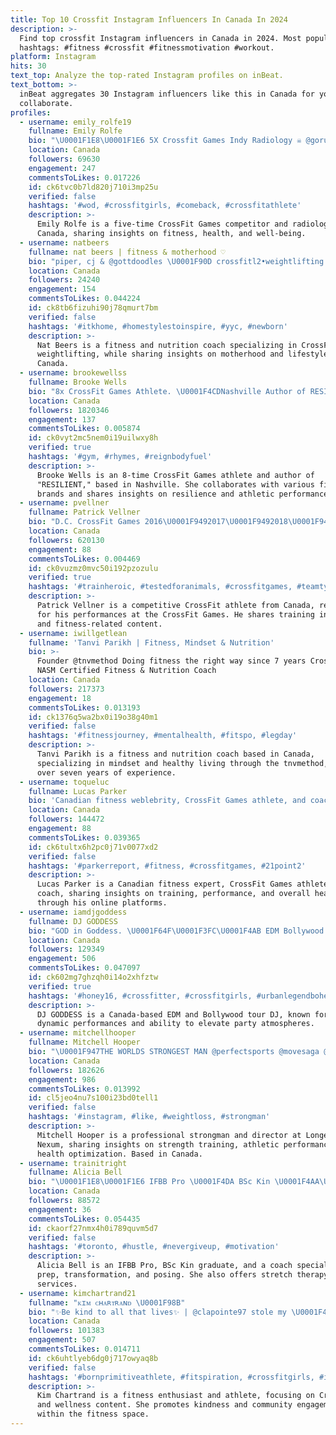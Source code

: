 ```yaml
---
title: Top 10 Crossfit Instagram Influencers In Canada In 2024
description: >-
  Find top crossfit Instagram influencers in Canada in 2024. Most popular
  hashtags: #fitness #crossfit #fitnessmotivation #workout.
platform: Instagram
hits: 30
text_top: Analyze the top-rated Instagram profiles on inBeat.
text_bottom: >-
  inBeat aggregates 30 Instagram influencers like this in Canada for you to
  collaborate.
profiles:
  - username: emily_rolfe19
    fullname: Emily Rolfe
    bio: "\U0001F1E8\U0001F1E6 5X Crossfit Games Indy Radiology ☠️ @goruck @thetoespacer @primal.mobility @esc_sounds @marriedtomymacros @kineon_labs"
    location: Canada
    followers: 69630
    engagement: 247
    commentsToLikes: 0.017226
    id: ck6tvc0b7ld820j710i3mp25u
    verified: false
    hashtags: '#wod, #crossfitgirls, #comeback, #crossfitathlete'
    description: >-
      Emily Rolfe is a five-time CrossFit Games competitor and radiologist from
      Canada, sharing insights on fitness, health, and well-being.
  - username: natbeers
    fullname: nat beers | fitness & motherhood ♡
    bio: "piper, cj & @gottdoodles \U0001F90D crossfitl2•weightlifting & nutrition coach \U0001F1E8\U0001F1E6\U0001F46E\U0001F3FC‍♂️\U0001F380 DM to collab ✨"
    location: Canada
    followers: 24240
    engagement: 154
    commentsToLikes: 0.044224
    id: ck8tb6fizuhi90j78qmurt7bm
    verified: false
    hashtags: '#itkhome, #homestylestoinspire, #yyc, #newborn'
    description: >-
      Nat Beers is a fitness and nutrition coach specializing in CrossFit and
      weightlifting, while sharing insights on motherhood and lifestyle from
      Canada.
  - username: brookewellss
    fullname: Brooke Wells
    bio: "8x CrossFit Games Athlete. \U0001F4CDNashville Author of RESILIENT, preorder now. @nobull @321podium @reignbodyfuel @beam @gowod_mobilityfirst @icebarrel @roka"
    location: Canada
    followers: 1820346
    engagement: 137
    commentsToLikes: 0.005874
    id: ck0vyt2mc5nem0i19uilwxy8h
    verified: true
    hashtags: '#gym, #rhymes, #reignbodyfuel'
    description: >-
      Brooke Wells is an 8-time CrossFit Games athlete and author of
      "RESILIENT," based in Nashville. She collaborates with various fitness
      brands and shares insights on resilience and athletic performance.
  - username: pvellner
    fullname: Patrick Vellner
    bio: "D.C. CrossFit Games 2016\U0001F9492017\U0001F9492018\U0001F9482021\U0001F948 @tyrsport @pliability_ @qalo @sbdapparel @gorilafitness @trainheroic @ngnutraofficial RD->MTL->TOR->NAN"
    location: Canada
    followers: 620130
    engagement: 88
    commentsToLikes: 0.004469
    id: ck0vuzmz0mvc50i192pzozulu
    verified: true
    hashtags: '#trainheroic, #testedforanimals, #crossfitgames, #teamtyr'
    description: >-
      Patrick Vellner is a competitive CrossFit athlete from Canada, recognized
      for his performances at the CrossFit Games. He shares training insights
      and fitness-related content.
  - username: iwillgetlean
    fullname: 'Tanvi Parikh | Fitness, Mindset & Nutrition'
    bio: >-
      Founder @tnvmethod Doing fitness the right way since 7 years Crossfit L1,
      NASM Certified Fitness & Nutrition Coach
    location: Canada
    followers: 217373
    engagement: 18
    commentsToLikes: 0.013193
    id: ck1376q5wa2bx0i19o38g40m1
    verified: false
    hashtags: '#fitnessjourney, #mentalhealth, #fitspo, #legday'
    description: >-
      Tanvi Parikh is a fitness and nutrition coach based in Canada,
      specializing in mindset and healthy living through the tnvmethod, with
      over seven years of experience.
  - username: toqueluc
    fullname: Lucas Parker
    bio: 'Canadian fitness weblebrity, CrossFit Games athlete, and coach'
    location: Canada
    followers: 144472
    engagement: 88
    commentsToLikes: 0.039365
    id: ck6tultx6h2pc0j71v0077xd2
    verified: false
    hashtags: '#parkerreport, #fitness, #crossfitgames, #21point2'
    description: >-
      Lucas Parker is a Canadian fitness expert, CrossFit Games athlete, and
      coach, sharing insights on training, performance, and overall health
      through his online platforms.
  - username: iamdjgoddess
    fullname: DJ GODDESS
    bio: "GOD in Goddess. \U0001F64F\U0001F3FC\U0001F4AB EDM Bollywood TOUR DJ. Turn The Party UPPPP 600K+Youtube SNAP: jessicadhillon Management@djgoddess.com Inquiries +1 (778) 997-7303"
    location: Canada
    followers: 129349
    engagement: 506
    commentsToLikes: 0.047097
    id: ck602mg7ghzqh0i14o2xhfztw
    verified: true
    hashtags: '#honey16, #crossfitter, #crossfitgirls, #urbanlegendbohemia'
    description: >-
      DJ GODDESS is a Canada-based EDM and Bollywood tour DJ, known for her
      dynamic performances and ability to elevate party atmospheres.
  - username: mitchellhooper
    fullname: Mitchell Hooper
    bio: "\U0001F947THE WORLDS STRONGEST MAN @perfectsports @movesaga @tyrsport @reignbodyfuel @airwaav @roguefitness • Director @longevitynexum"
    location: Canada
    followers: 182626
    engagement: 986
    commentsToLikes: 0.013992
    id: cl5jeo4nu7s100i23bd0tell1
    verified: false
    hashtags: '#instagram, #like, #weightloss, #strongman'
    description: >-
      Mitchell Hooper is a professional strongman and director at Longevity
      Nexum, sharing insights on strength training, athletic performance, and
      health optimization. Based in Canada.
  - username: trainitright
    fullname: Alicia Bell
    bio: "\U0001F1E8\U0001F1E6 IFBB Pro \U0001F4DA BSc Kin \U0001F4AA\U0001F3FEPrep/Transformation/Posing Coach \U0001F9D8\U0001F3FD‍♀️1-1 Stretch Therapist \U0001F4D53x Cover Model \U0001F460 @theshoefairy_ \U0001F459 @khcustoms \U0001F4B0Codes-TRAINITRIGHT"
    location: Canada
    followers: 88572
    engagement: 36
    commentsToLikes: 0.054435
    id: ckaorf27nmx4h0i789quvm5d7
    verified: false
    hashtags: '#toronto, #hustle, #nevergiveup, #motivation'
    description: >-
      Alicia Bell is an IFBB Pro, BSc Kin graduate, and a coach specializing in
      prep, transformation, and posing. She also offers stretch therapy
      services.
  - username: kimchartrand21
    fullname: "ᴋɪᴍ ᴄʜᴀʀᴛʀᴀɴᴅ \U0001F98B"
    bio: "✨Be kind to all that lives✨ | @clapointe97 stole my \U0001F49C| • • • @bornprimitive : KIMCH @esc_sounds : kim10 @outcastmission : kim @thetoespacer : kimch"
    location: Canada
    followers: 101383
    engagement: 507
    commentsToLikes: 0.014711
    id: ck6uhtlyeb6dg0j717owyaq8b
    verified: false
    hashtags: '#bornprimitiveathlete, #fitspiration, #crossfitgirls, #instafit'
    description: >-
      Kim Chartrand is a fitness enthusiast and athlete, focusing on CrossFit
      and wellness content. She promotes kindness and community engagement
      within the fitness space.
---
```


